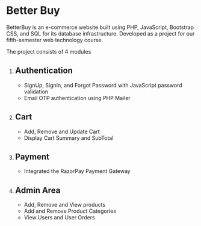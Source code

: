 <h1>Better Buy</h1>
BetterBuy is an e-commerce website built using PHP, JavaScript, Bootstrap CSS, and SQL for its database infrastructure. Developed as a project for our fifth-semester web technology course.

The project consists of 4 modules
<ol>
  
  <li>
    <h2>Authentication</h2>
    <ul>
      <li>
        SignUp, SignIn, and Forgot Password with JavaScript password validation
      </li>
      <li>
        Email OTP authentication using PHP Mailer
      </li>
    </ul>
  </li>
  
  <li>
    <h2>Cart</h2>
    <ul>
      <li>
        Add, Remove and Update Cart
      </li>
      <li>
        Display Cart Summary and SubTotal
      </li>
    </ul>
  </li>
  
  <li>
    <h2>Payment</h2>
    <ul>
      <li>
        Integrated the RazorPay Payment Gateway
      </li>
    </ul>
  </li>
  
  <li>
    <h2>Admin Area</h2>
    <ul>
      <li>
        Add, Remove and View products
      </li>
      <li>
        Add and Remove Product Categories
      </li>
      <li>
        View Users and User Orders
      </li>
    </ul>
  </li>
  
</ol>
